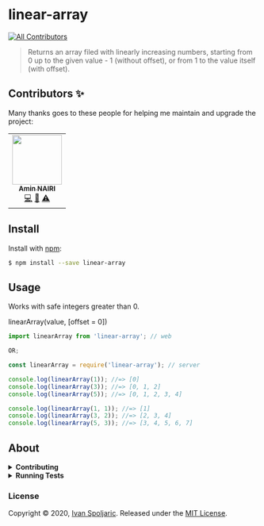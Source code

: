 # linear-array
<!-- ALL-CONTRIBUTORS-BADGE:START - Do not remove or modify this section -->
[![All Contributors](https://img.shields.io/badge/all_contributors-1-orange.svg?style=flat-square)](#contributors-)
<!-- ALL-CONTRIBUTORS-BADGE:END -->

> Returns an array filed with linearly increasing numbers, starting from 0 up to the given value - 1 (without offset), or from 1 to the value itself (with offset).


## Contributors ✨

Many thanks goes to these people for helping me maintain and upgrade the project:

<!-- ALL-CONTRIBUTORS-LIST:START - Do not remove or modify this section -->
<!-- prettier-ignore-start -->
<!-- markdownlint-disable -->
<table>
  <tr>
    <td align="center"><a href="https://github.com/aminnairi"><img src="https://avatars3.githubusercontent.com/u/18418459?v=4" width="100px;" alt=""/><br /><sub><b>Amin NAIRI</b></sub></a><br /><a href="https://github.com/ispoljari/linear-array/commits?author=aminnairi" title="Code">💻</a> <a href="#ideas-aminnairi" title="Ideas, Planning, & Feedback">🤔</a> <a href="https://github.com/ispoljari/linear-array/commits?author=aminnairi" title="Tests">⚠️</a></td>
  </tr>
</table>

<!-- markdownlint-enable -->
<!-- prettier-ignore-end -->
<!-- ALL-CONTRIBUTORS-LIST:END -->

## Install

Install with [npm](https://www.npmjs.com/):

```sh
$ npm install --save linear-array
```

## Usage

Works with safe integers greater than 0.

linearArray(value, [offset = 0])

```js
import linearArray from 'linear-array'; // web

OR;

const linearArray = require('linear-array'); // server

console.log(linearArray(1)); //=> [0]
console.log(linearArray(3)); //=> [0, 1, 2]
console.log(linearArray(5)); //=> [0, 1, 2, 3, 4]

console.log(linearArray(1, 1)); //=> [1]
console.log(linearArray(3, 2)); //=> [2, 3, 4]
console.log(linearArray(5, 3)); //=> [3, 4, 5, 6, 7]
```

## About

<details>
<summary><strong>Contributing</strong></summary>

Pull requests and stars are always welcome. For bugs and feature requests, [please create an issue](../../issues/new).

</details>

<details>
<summary><strong>Running Tests</strong></summary>

Running and reviewing unit tests is a great way to get familiarized with a library and its API. You can install dependencies and run tests with the following command:

```sh
$ npm install && npm test
```

</details>

### License

Copyright © 2020, [Ivan Spoljaric](https://github.com/ispoljari).
Released under the [MIT License](https://github.com/ispoljari/linear-array/blob/master/LICENSE.md).
